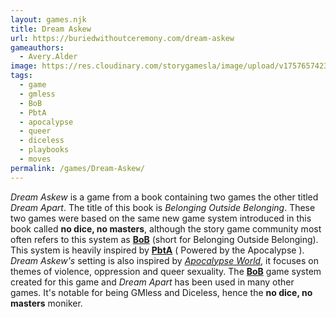 ```yaml
---
layout: games.njk
title: Dream Askew
url: https://buriedwithoutceremony.com/dream-askew
gameauthors:
  - Avery.Alder
image: https://res.cloudinary.com/storygamesla/image/upload/v1757657423/Dream-Askew-Cover-low_eq2dwr.jpg
tags:
  - game
  - gmless
  - BoB
  - PbtA
  - apocalypse
  - queer
  - diceless
  - playbooks
  - moves
permalink: /games/Dream-Askew/
---
```

_Dream Askew_ is a game from a book containing two games the other titled _Dream Apart_. The title of this book is _Belonging Outside Belonging_. These two games were based on the same new game system introduced in this book called **no dice, no masters**, although the story game community most often refers to this system as **[BoB](/games/tags/BoB/)** (short for Belonging Outside Belonging). This system is heavily inspired by **[PbtA](/games/tags/PbtA/)** ( Powered by the Apocalypse ). _Dream Askew's_ setting is also inspired by _[Apocalypse World](/games/apocalypse-world/)_, it focuses on themes of violence, oppression and queer sexuality. The **[BoB](/games/tags/BoB/)** game system created for this game and _Dream Apart_ has been used in many other games. It's notable for being GMless and Diceless, hence the **no dice, no masters** moniker. 
